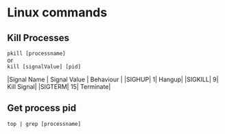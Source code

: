 # Linux commands

## Kill Processes

`pkill [processname]`  
or  
`kill [signalValue] [pid]`

|Signal Name | Signal Value | Behaviour |
|SIGHUP| 1| Hangup|
|SIGKILL| 9| Kill Signal|
|SIGTERM| 15| Terminate|

## Get process pid  

`top | grep [processname]`